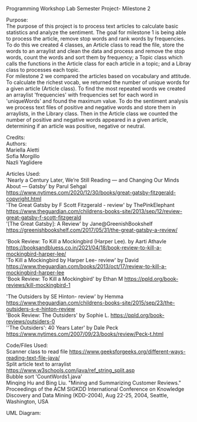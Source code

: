 Programming Workshop Lab Semester Project- Milestone 2 <br>

Purpose:<br>
The purpose of this project is to process text articles to calculate basic statistics and analyze the sentiment. The goal for milestone 1 is being able to process the article, remove stop words and rank words by frequencies. To do this we created 4 classes, an Article class to read the file, store the words to an arraylist and clean the data and process and remove the stop words, count the words and sort them by frequency; a Topic class which calls the functions in the Article class for each article in a topic; and a Libray class to processes each topic.
<br>For milestone 2 we compared the articles based on vocabulary and attitude. To calculate the richest vocab, we returned the number of unique words for a given article (Article class). To find the most repeated words we created an arraylist 'frequencies' with frequencies set for each word in 'uniqueWords' and found the maximum value. To do the sentiment analysis we process text files of positive and negative words and store them in arraylists, in the Library class. Then in the Article class we counted the number of positive and negative words appeared in a given article, determining if an article was positive, negative or neutral.<br>

Credits:<br>
Authors:<br>
Mariella Aletti<br>
Sofia Morgillo<br>
Nazli Yaglidere<br>

Articles Used:<br>
'Nearly a Century Later, We’re Still Reading — and Changing Our Minds About — Gatsby' by Parul Sehgal https://www.nytimes.com/2020/12/30/books/great-gatsby-fitzgerald-copyright.html<br>
'The Great Gatsby by F Scott Fitzgerald - review' by ThePinkElephant https://www.theguardian.com/childrens-books-site/2013/sep/12/review-great-gatsby-f-scott-fitzgerald<br>
'[The Great Gatsby]: A Review' by Jane@GreenishBookshelf https://greenishbookshelf.com/2017/05/31/the-great-gatsby-a-review/<br>

'Book Review: To Kill a Mockingbird (Harper Lee). by Aarti Athavle https://booksandbluess.co.in/2021/04/18/book-review-to-kill-a-mockingbird-harper-lee/<br>
'To Kill a Mockingbird by Harper Lee- review' by David https://www.theguardian.com/books/2013/oct/17/review-to-kill-a-mockingbird-harper-lee<br>
'Book Review: To Kill a Mockingbird' by Ethan M https://ppld.org/book-reviews/kill-mockingbird-1<br>

'The Outsiders by SE Hinton- review' by Hemma https://www.theguardian.com/childrens-books-site/2015/sep/23/the-outsiders-s-e-hinton-review<br>
'Book Review: The Outsiders' by Sophie L. https://ppld.org/book-reviews/outsiders-0<br>
''The Outsiders': 40 Years Later' by Dale Peck https://www.nytimes.com/2007/09/23/books/review/Peck-t.html<br>

Code/Files Used:<br>
Scanner class to read file https://www.geeksforgeeks.org/different-ways-reading-text-file-java/<br>
Split article text to arraylist https://www.w3schools.com/java/ref_string_split.asp<br>
Bubble sort 'CountWords1.java'<br>
Minqing Hu and Bing Liu. "Mining and Summarizing Customer Reviews."
 Proceedings of the ACM SIGKDD International Conference on Knowledge
 Discovery and Data Mining (KDD-2004), Aug 22-25, 2004, Seattle,
 Washington, USA <br>

 UML Diagram:
 

